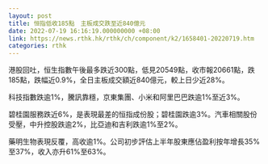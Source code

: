 ```yaml
---
layout: post
title: 恒指低收185點　主板成交跌至近840億元
date: 2022-07-19 16:16:19.000000000 +08:00
link: https://news.rthk.hk/rthk/ch/component/k2/1658401-20220719.htm
categories: rthk
---
```


港股回吐，恒生指數午後最多跌近300點，低見20549點，收市報20661點，跌185點，跌幅近0.9%，全日主板成交額近840億元，較上日少近28%。

科技指數跌逾1%，騰訊靠穩，京東集團、小米和阿里巴巴跌逾1%至近3%。

碧桂園服務跌近6%，是表現最差的恒指成份股；碧桂園跌逾3%。汽車相關股份受壓，中升控股跌逾2%，比亞迪和吉利跌逾1%至2%。

藥明生物表現反覆，高收逾1%。公司初步評估上半年股東應佔盈利按年增長35%至37%，收入亦升61%至63%。

